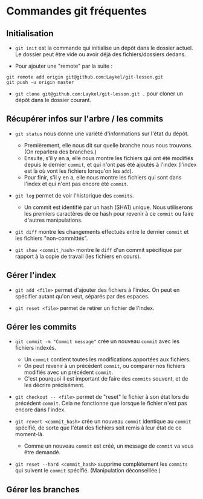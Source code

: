 # Commandes git fréquentes

## Initialisation
- `git init` est la commande qui initialise un dépôt dans le dossier actuel. Le dossier peut être vide ou avoir déjà des fichiers/dossiers dedans.

- Pour ajouter une "remote" par la suite :
```{sh}
git remote add origin git@github.com:Laykel/git-lesson.git
git push -u origin master
```

- `git clone git@github.com:Laykel/git-lesson.git .` pour cloner un dépôt dans le dossier courant.

## Récupérer infos sur l'arbre / les commits
- `git status` nous donne une variété d'informations sur l'état du dépôt.
    - Premièrement, elle nous dit sur quelle branche nous nous trouvons. (On reparlera des branches.)
    - Ensuite, s'il y en a, elle nous montre les fichiers qui ont été modifiés depuis le dernier `commit`, et qui n'ont pas été ajoutés à l'index (l'index est là où vont les fichiers lorsqu'on les `add`).
    - Pour finir, s'il y en a, elle nous montre les fichiers qui sont dans l'index et qui n'ont pas encore été `commit`.

- `git log` permet de voir l'historique des `commits`.
    - Un commit est identifié par un hash (SHA1) unique. Nous utiliserons les premiers caractères de ce hash pour revenir à ce `commit` ou faire d'autres manipulations.

- `git diff` montre les changements effectués entre le dernier `commit` et les fichiers "non-committés".

- `git show <commit_hash>` montre le `diff` d'un commit spécifique par rapport à la copie de travail (les fichiers en cours).

## Gérer l'index
- `git add <file>` permet d'ajouter des fichiers à l'index. On peut en spécifier autant qu'on veut, séparés par des espaces.

- `git reset <file>` permet de retirer un fichier de l'index.

## Gérer les commits
- `git commit -m "Commit message"` crée un nouveau `commit` avec les fichiers indexés.
    - Un `commit` contient toutes les modifications apportées aux fichiers.
    - On peut revenir à un précédent `commit`, ou comparer nos fichiers modifiés avec un précédent `commit`.
    - C'est pourquoi il est important de faire des `commits` souvent, et de les décrire précisément.

- `git checkout -- <file>` permet de "reset" le fichier à son état lors du précédent `commit`. Cela ne fonctionne que lorsque le fichier n'est pas encore dans l'index.

- `git revert <commit_hash>` crée un nouveau `commit` identique au `commit` spécifié, de sorte que l'état des fichiers soit remis à leur état de ce moment-là.
    - Comme un nouveau `commit` est créé, un message de `commit` va vous être demandé.

- `git reset --hard <commit_hash>` supprime complètement les `commits` qui suivent le `commit` spécifié. (Manipulation déconseillée.)

## Gérer les branches
